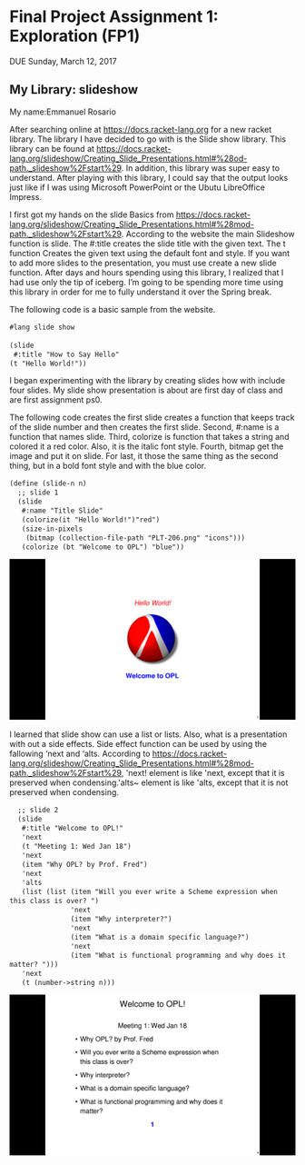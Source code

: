 # Final Project Assignment 1: Exploration (FP1)
DUE Sunday, March 12, 2017

## My Library: slideshow
My name:Emmanuel Rosario

After searching online at https://docs.racket-lang.org for a new racket library. The library I have decided to go with is the Slide show library. This library can be found at https://docs.racket-lang.org/slideshow/Creating_Slide_Presentations.html#%28od-path._slideshow%2Fstart%29. In addition, this library was super easy to understand.  After playing with this library, I could say that the output looks just like if I was using Microsoft PowerPoint or  the Ubutu LibreOffice Impress. 

I first got my hands on the slide Basics from https://docs.racket-lang.org/slideshow/Creating_Slide_Presentations.html#%28mod-path._slideshow%2Fstart%29. According to the website the main  Slideshow function is slide. The #:title creates the slide title with the given text. The t function Creates the given text using the default font and style. If you want to add more slides to the presentation, you must use create a new slide function.  After days and hours spending using this library, I realized that I  had use only the tip of  iceberg. I’m going to be spending more time using this library in order for me to fully understand it over the Spring break. 

The following code is a basic sample from the website.
```racket
#lang slide show   

(slide 
 #:title "How to Say Hello"  
(t "Hello World!")) 
```
I began experimenting with the library by creating slides how with include four  slides.  My slide show presentation is about are first  day of class and are first assignment ps0. 

The following code creates the first slide creates a function that keeps track of the slide number and then creates the first slide. Second, #:name is a function that names slide.  Third, colorize is function that takes a string and colored it a red color. Also, it is the italic font style. Fourth, bitmap get the image and put it on slide. For last, it those the same thing as the second thing, but in a bold font style and with the blue color.
```
(define (slide-n n)
  ;; slide 1
  (slide
   #:name "Title Slide"
   (colorize(it "Hello World!")"red")
   (size-in-pixels
    (bitmap (collection-file-path "PLT-206.png" "icons")))
   (colorize (bt "Welcome to OPL") "blue"))
 ```
 ![test image](/slide1.png?raw=true "test image")
 
I learned that slide show can use a list or lists. Also, what is a presentation with out a side effects.  Side effect function can be used by using the fallowing ‘next and ‘alts. According to https://docs.racket-lang.org/slideshow/Creating_Slide_Presentations.html#%28mod-path._slideshow%2Fstart%29, 'next! element is like 'next, except that it is preserved when condensing.'alts~ element is like 'alts, except that it is not preserved when condensing.
```
  ;; slide 2
  (slide
   #:title "Welcome to OPL!"
   'next
   (t "Meeting 1: Wed Jan 18")
   'next
   (item "Why OPL? by Prof. Fred")
   'next
   'alts
   (list (list (item "Will you ever write a Scheme expression when this class is over? ")
               'next
               (item "Why interpreter?")
               'next
               (item "What is a domain specific language?")
               'next
               (item "What is functional programming and why does it matter? ")))
   'next
   (t (number->string n))) 
```
![test image](/slide2.png?raw=true "test image")
